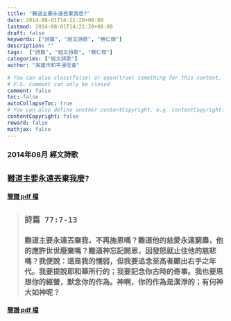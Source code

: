 ```yaml
---
title: "難道主要永遠丟棄我麼?"
date: 2014-08-01T14:21:20+08:00
lastmod: 2014-08-01T14:21:20+08:00
draft: false
keywords: ["詩篇", "經文詩歌", "蔡仁傑"]
description: ""
tags:  ["詩篇", "經文詩歌", "蔡仁傑"]
categories: ["經文詩歌"]
author: "高雄市和平浸信會"

# You can also close(false) or open(true) something for this content.
# P.S. comment can only be closed
comment: false
toc: false
autoCollapseToc: true
# You can also define another contentCopyright. e.g. contentCopyright: "This is another copyright."
contentCopyright: false
reward: false
mathjax: false
---
```


### 2014年08月 經文詩歌

## `難道主要永遠丟棄我麼?`

#### [簡譜 pdf 檔](/pdf-h/h201408.pdf "難道主要永遠丟棄我麼?")

> ## `詩篇 77:7-13`
> 
> ### 難道主要永遠丟棄我，不再施恩嗎？難道他的慈愛永遠窮盡，他的應許世世廢棄嗎？難道神忘記開恩，因發怒就止住他的慈悲嗎？我便說：這是我的懦弱，但我要追念至高者顯出右手之年代。我要提說耶和華所行的；我要記念你古時的奇事。我也要思想你的經營，默念你的作為。神啊，你的作為是潔淨的；有何神大如神呢？

#### [簡譜 pdf 檔](/pdf-h/h201408.pdf "難道主要永遠丟棄我麼?")